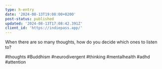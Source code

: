 ```yaml
---
type: h-entry
date: '2024-08-13T19:08:00+0200'
post-status: published
updated: '2024-08-13T17:08:42.391Z'
client_id: 'https://indiepass.app/'
---
```

When there are so many thoughts, how do you decide which ones to listen to? 

#thoughts #Buddhism #neurodivergent #thinking #mentalhealth #adhd #attention
